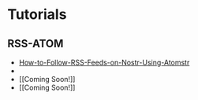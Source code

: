 #  Tutorials
## RSS-ATOM

- [How-to-Follow-RSS-Feeds-on-Nostr-Using-Atomstr](http://gollum.libretechsystems.xyz:4567/wiki/Tutorials/RSS-ATOM/How-to-Follow-RSS-Feeds-on-Nostr-Using-Atomstr.md)
- 
- [[Coming Soon!]]
- [[Coming Soon!]]
